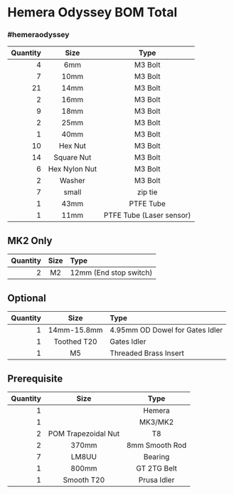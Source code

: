 # Hemera Odyssey BOM Total  
### #hemeraodyssey
|Quantity|Size|Type|
|---:|:---:|:---:|
|4|6mm|M3 Bolt|
|7|10mm|M3 Bolt|
|21|14mm|M3 Bolt|
|2|16mm|M3 Bolt|
|9|18mm|M3 Bolt|
|2|25mm|M3 Bolt|
|1|40mm|M3 Bolt|
|10|Hex Nut|M3 Bolt|
|14|Square Nut|M3 Bolt|
|6|Hex Nylon Nut|M3 Bolt|
|2|Washer|M3 Bolt|
|7|small|zip tie|
|1|43mm|PTFE Tube|
|1|11mm|PTFE Tube (Laser sensor)|

## MK2 Only
|Quantity|Size|Type|
|---:|:---:|:---|
|2|M2|12mm (End stop switch)|
 
## Optional
|Quantity|Size|Type|
|---:|:---:|:---|
|1|14mm-15.8mm|4.95mm OD Dowel for Gates Idler|
|1|Toothed T20|Gates Idler|
|1|M5|Threaded Brass Insert 
 
 ## Prerequisite
|Quantity|Size|Type|
|---:|:---:|:---:|
|1||Hemera|
|1||MK3/MK2|
|2|POM Trapezoidal Nut|T8|
|2|370mm|8mm Smooth Rod|
|7|LM8UU|Bearing|
|1|800mm|GT 2TG Belt|
|1|Smooth T20|Prusa Idler|